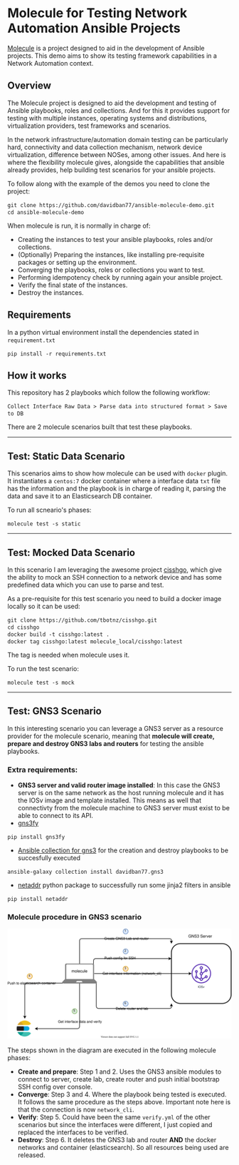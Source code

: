 # Molecule for Testing Network Automation Ansible Projects

[Molecule](https://molecule.readthedocs.io/en/latest/index.html) is a project designed to aid in the development of Ansible projects. This demo aims to show its testing framework capabilities in a Network Automation context.

## Overview

The Molecule project is designed to aid the development and testing of Ansible playbooks, roles and collections. And for this it provides support for testing with multiple instances, operating systems and distributions, virtualization providers, test frameworks and scenarios.

In the network infrastructure/automation domain testing can be particularly hard, connectivity and data collection mechanism, network device virtualization, difference between NOSes, among other issues. And here is where the flexibility molecule gives, alongside the capabilities that ansible already provides, help building test scenarios for your ansible projects.

To follow along with the example of the demos you need to clone the project:

```shell
git clone https://github.com/davidban77/ansible-molecule-demo.git
cd ansible-molecule-demo
```

When molecule is run, it is normally in charge of:

- Creating the instances to test your ansible playbooks, roles and/or collections.
- (Optionally) Preparing the instances, like installing pre-requisite packages or setting up the environment.
- Converging the playbooks, roles or collections you want to test.
- Performing idempotency check by running again your ansible project.
- Verify the final state of the instances.
- Destroy the instances.

## Requirements

In a python virtual environment install the dependencies stated in `requirement.txt`

```shell
pip install -r requirements.txt
```

## How it works

This repository has 2 playbooks which follow the following workflow:

```shell
Collect Interface Raw Data > Parse data into structured format > Save to DB
```

There are 2 molecule scenarios built that test these playbooks.

---

## Test: Static Data Scenario

This scenarios aims to show how molecule can be used with `docker` plugin. It instantiates a `centos:7` docker container where a interface data `txt` file has the information and the playbook is in charge of reading it, parsing the data and save it to an Elasticsearch DB container.

To run all scneario's phases:

```shell
molecule test -s static
```

---

## Test: Mocked Data Scenario

In this scenario I am leveraging the awesome project [cisshgo](https://github.com/tbotnz/cisshgo), which give the ability to mock an SSH connection to a network device and has some predefined data which you can use to parse and test.

As a pre-requisite for this test scenario you need to build a docker image locally so it can be used:

```shell
git clone https://github.com/tbotnz/cisshgo.git
cd cisshgo
docker build -t cisshgo:latest .
docker tag cisshgo:latest molecule_local/cisshgo:latest
```

The tag is needed when molecule uses it.

To run the test scenario:

```shell
molecule test -s mock
```

---

## Test: GNS3 Scenario

In this interesting scenario you can leverage a GNS3 server as a resource provider for the molecule scenario, meaning that **molecule will create, prepare and destroy GNS3 labs and routers** for testing the ansible playbooks.

### Extra requirements:

- **GNS3 server and valid router image installed**: In this case the GNS3 server is on the same network as the host running molecule and it has the IOSv image and template installed. This means as well that connectivty from the molecule machine to GNS3 server must exist to be able to connect to its API.
- [gns3fy](https://github.com/davidban77/gns3fy)

```shell
pip install gns3fy
```

- [Ansible collection for gns3](https://galaxy.ansible.com/davidban77/gns3) for the creation and destroy playbooks to be succesfully executed

```shell
ansible-galaxy collection install davidban77.gns3
```

- [netaddr](https://github.com/netaddr/netaddr) python package to successfully run some jinja2 filters in ansible

```shell
pip install netaddr
```

### Molecule procedure in GNS3 scenario

![molecule-gns3-scenario](docs/interop2020-molecule-gns3.svg)

The steps shown in the diagram are executed in the following molecule phases:

- **Create and prepare**: Step 1 and 2. Uses the GNS3 ansible modules to connect to server, create lab, create router and push initial bootstrap SSH config over console.
- **Converge**: Step 3 and 4. Where the playbook being tested is executed. It follows the same procedure as the steps above. Important note here is that the connection is now `network_cli`.
- **Verify**: Step 5. Could have been the same `verify.yml` of the other scenarios but since the interfaces were different, I just copied and replaced the interfaces to be verified.
- **Destroy**: Step 6. It deletes the GNS3 lab and router **AND** the docker networks and container (elasticsearch). So all resources being used are released.
